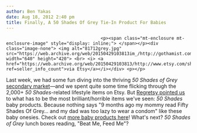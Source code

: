 ```yaml
---
author: Ben Yakas
date: Aug 18, 2012 2:40 pm
title: Finally, A 50 Shades Of Grey Tie-In Product For Babies
---
```


	
										<p><span class="mt-enclosure mt-enclosure-image" style="display: inline;"> </span></p><div class="image-none"> <img alt="81712grey.jpg" src="https://web.archive.org/web/20150429103813im_/http://gothamist.com/attachments/byakas/81712grey.jpg" width="640" height="420"> <br> <i> <a href="https://web.archive.org/web/20150429103813/http://www.etsy.com/shop/ExpressiveDesigns01?ref=seller_info_count">via Etsy</a></i></div> <p></p>

<p>Last week, we had some fun diving into the thriving <em>50 Shades of Grey</em> <a href="https://web.archive.org/web/20150429103813/http://gothamist.com/2012/08/11/the_top_5_worst_50_shades_of_grey_t.php">secondary market</a>&#x2014;and we spent quite some time flicking through the 2,000+ <em>50 Shades</em>-related lifestyle items on Etsy. But <a href="https://web.archive.org/web/20150429103813/http://www.regretsy.com/2012/08/15/laters-baby/">Regretsy pointed us</a> to what has to be the most brilliant/horrible items we&apos;ve seen: <em>50 Shades</em> baby products. Because nothing says &quot;9 months ago my mommy read Fifty Shades Of Grey&#x2026; and my dad was too lazy to wear a condom&quot; like these baby onesies. Check out <a href="https://web.archive.org/web/20150429103813/http://www.etsy.com/shop/ExpressiveDesigns01?ref=seller_info_count">more baby products here</a>! What&apos;s next? <em>50 Shades of Grey</em> lunch boxes reading, &quot;Beat Me, Feed Me&quot;?</p>					
										
									
				